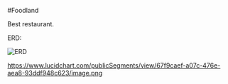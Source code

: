 #Foodland

Best restaurant.

ERD:

![ERD](https://www.lucidchart.com/publicSegments/view/67f9caef-a07c-476e-aea8-93ddf948c623/image.png)

https://www.lucidchart.com/publicSegments/view/67f9caef-a07c-476e-aea8-93ddf948c623/image.png
